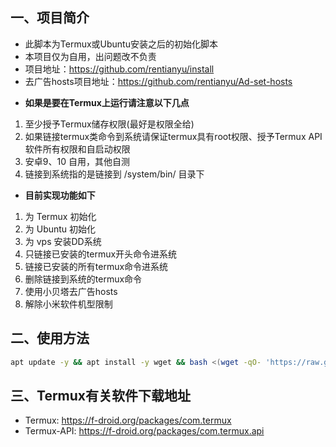 ## 一、项目简介


+ 此脚本为Termux或Ubuntu安装之后的初始化脚本
+ 本项目仅为自用，出问题改不负责
+ 项目地址：https://github.com/rentianyu/install
+ 去广告hosts项目地址：https://github.com/rentianyu/Ad-set-hosts
 
- **如果是要在Termux上运行请注意以下几点**
1. 至少授予Termux储存权限(最好是权限全给)
2. 如果链接termux类命令到系统请保证termux具有root权限、授予Termux API软件所有权限和自启动权限
3. 安卓9、10 自用，其他自测
4. 链接到系统指的是链接到 /system/bin/ 目录下

- **目前实现功能如下**
1. 为 Termux 初始化
2. 为 Ubuntu 初始化
3. 为 vps 安装DD系统
4. 只链接已安装的termux开头命令进系统
5. 链接已安装的所有termux命令进系统
6. 删除链接到系统的termux命令
7. 使用小贝塔去广告hosts
8. 解除小米软件机型限制

## 二、使用方法

```bash
apt update -y && apt install -y wget && bash <(wget -qO- 'https://raw.githubusercontent.com/rentianyu/install/master/start.sh')
```

## 三、Termux有关软件下载地址

- Termux: https://f-droid.org/packages/com.termux
- Termux-API: https://f-droid.org/packages/com.termux.api
